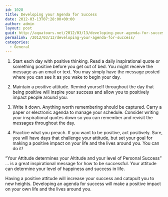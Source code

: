 ```yaml
---
id: 1028
title: Developing your Agenda for Success
date: 2012-03-13T07:28:00+00:00
author: admin
layout: post
guid: http://aquatours.net/2012/03/13/developing-your-agenda-for-success/
permalink: /2012/03/13/developing-your-agenda-for-success/
categories:
  - General
---
```

1. Start each day with positive thinking. Read a daily inspirational quote or something positive before you get out of bed. You might receive the message as an email or text. You may simply have the message posted where you can see it as you wake to begin your day.

2. Maintain a positive attitude. Remind yourself throughout the day that being positive will inspire your success and allow you to positively impact people around you.

3. Write it down. Anything worth remembering should be captured. Carry a paper or electronic agenda to manage your schedule. Consider writing your inspirational quotes down so you can remember and revisit the messages throughout the day.

4. Practice what you preach. If you want to be positive, act positively. Sure, you will have days that challenge your attitude, but set your goal for making a positive impact on your life and the lives around you. You can do it!

&#8220;Your Attitude determines your Altitude and your level of Personal Success&#8221; … is a great inspirational message for how to be successful. Your attitude can determine your level of happiness and success in life.

Having a positive attitude will increase your success and catapult you to new heights. Developing an agenda for success will make a positive impact on your own life and the lives around you.